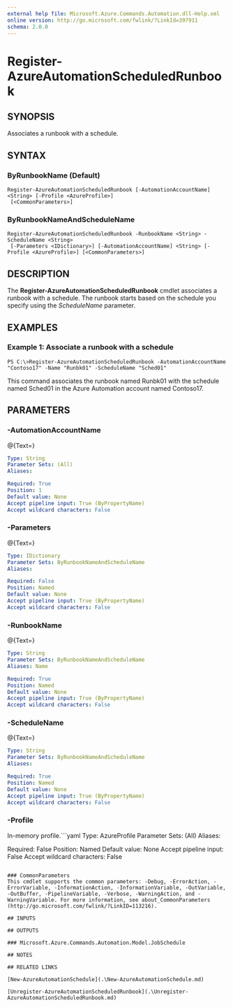 ```yaml
---
external help file: Microsoft.Azure.Commands.Automation.dll-Help.xml
online version: http://go.microsoft.com/fwlink/?LinkId=397911
schema: 2.0.0
---
```


# Register-AzureAutomationScheduledRunbook

## SYNOPSIS
Associates a runbook with a schedule.

## SYNTAX

### ByRunbookName (Default)
```
Register-AzureAutomationScheduledRunbook [-AutomationAccountName] <String> [-Profile <AzureProfile>]
 [<CommonParameters>]
```

### ByRunbookNameAndScheduleName
```
Register-AzureAutomationScheduledRunbook -RunbookName <String> -ScheduleName <String>
 [-Parameters <IDictionary>] [-AutomationAccountName] <String> [-Profile <AzureProfile>] [<CommonParameters>]
```

## DESCRIPTION
The **Register-AzureAutomationScheduledRunbook** cmdlet associates a runbook with a schedule.
The runbook starts based on the schedule you specify using the *ScheduleName* parameter.

## EXAMPLES

### Example 1: Associate a runbook with a schedule
```
PS C:\>Register-AzureAutomationScheduledRunbook -AutomationAccountName "Contoso17" -Name "Runbk01" -ScheduleName "Sched01"
```

This command associates the runbook named Runbk01 with the schedule named Sched01 in the Azure Automation account named Contoso17.

## PARAMETERS

### -AutomationAccountName
@{Text=}

```yaml
Type: String
Parameter Sets: (All)
Aliases: 

Required: True
Position: 1
Default value: None
Accept pipeline input: True (ByPropertyName)
Accept wildcard characters: False
```

### -Parameters
@{Text=}

```yaml
Type: IDictionary
Parameter Sets: ByRunbookNameAndScheduleName
Aliases: 

Required: False
Position: Named
Default value: None
Accept pipeline input: True (ByPropertyName)
Accept wildcard characters: False
```

### -RunbookName
@{Text=}

```yaml
Type: String
Parameter Sets: ByRunbookNameAndScheduleName
Aliases: Name

Required: True
Position: Named
Default value: None
Accept pipeline input: True (ByPropertyName)
Accept wildcard characters: False
```

### -ScheduleName
@{Text=}

```yaml
Type: String
Parameter Sets: ByRunbookNameAndScheduleName
Aliases: 

Required: True
Position: Named
Default value: None
Accept pipeline input: True (ByPropertyName)
Accept wildcard characters: False
```

### -Profile
In-memory profile.```yaml
Type: AzureProfile
Parameter Sets: (All)
Aliases: 

Required: False
Position: Named
Default value: None
Accept pipeline input: False
Accept wildcard characters: False
```

### CommonParameters
This cmdlet supports the common parameters: -Debug, -ErrorAction, -ErrorVariable, -InformationAction, -InformationVariable, -OutVariable, -OutBuffer, -PipelineVariable, -Verbose, -WarningAction, and -WarningVariable. For more information, see about_CommonParameters (http://go.microsoft.com/fwlink/?LinkID=113216).

## INPUTS

## OUTPUTS

### Microsoft.Azure.Commands.Automation.Model.JobSchedule

## NOTES

## RELATED LINKS

[New-AzureAutomationSchedule](.\New-AzureAutomationSchedule.md)

[Unregister-AzureAutomationScheduledRunbook](.\Unregister-AzureAutomationScheduledRunbook.md)


